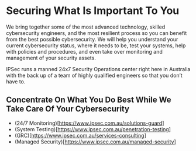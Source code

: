 # Securing What Is Important To You

We bring together some of the most advanced technology, skilled cybersecurity engineers, and the most resilient process so you can benefit from the best possible cybersecurity.  We will help you understand your current cybersecurity status, where it needs to be, test your systems, help with policies and procedures, and even take over monitoring and management of your security assets.

IPSec runs a manned 24x7 Security Operations center right here in Australia with the back up of a team of highly qualified engineers so that you don’t have to.

## Concentrate On What You Do Best While We Take Care Of Your Cybersecurity

- (24/7 Monitoring)[https://www.ipsec.com.au/solutions-guard]
- (System Testing)[https://www.ipsec.com.au/penetration-testing]
- (GRC)[https://www.ipsec.com.au/services-consulting]
- (Managed Security)[https://www.ipsec.com.au/managed-security]
